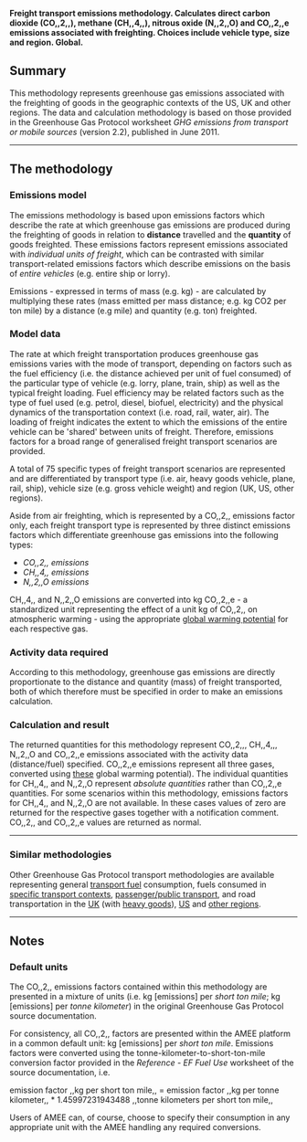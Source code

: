 **Freight transport emissions methodology. Calculates direct carbon
dioxide (CO,,2,,), methane (CH,,4,,), nitrous oxide (N,,2,,O) and
CO,,2,,e emissions associated with freighting. Choices include vehicle
type, size and region. Global.**

## Summary

This methodology represents greenhouse gas emissions associated with the
freighting of goods in the geographic contexts of the US, UK and other
regions. The data and calculation methodology is based on those provided
in the Greenhouse Gas Protocol worksheet *GHG emissions from transport
or mobile sources* (version 2.2), published in June 2011.

-----

## The methodology

### Emissions model

The emissions methodology is based upon emissions factors which describe
the rate at which greenhouse gas emissions are produced during the
freighting of goods in relation to **distance** travelled and the
**quantity** of goods freighted. These emissions factors represent
emissions associated with *individual units of freight*, which can be
contrasted with similar transport-related emissions factors which
describe emissions on the basis of *entire vehicles* (e.g. entire ship
or lorry).

Emissions - expressed in terms of mass (e.g. kg) - are calculated by
multiplying these rates (mass emitted per mass distance; e.g. kg CO2 per
ton mile) by a distance (e.g mile) and quantity (e.g. ton) freighted.

### Model data

The rate at which freight transportation produces greenhouse gas
emissions varies with the mode of transport, depending on factors such
as the fuel efficiency (i.e. the distance achieved per unit of fuel
consumed) of the particular type of vehicle (e.g. lorry, plane, train,
ship) as well as the typical freight loading. Fuel efficiency may be
related factors such as the type of fuel used (e.g. petrol, diesel,
biofuel, electricity) and the physical dynamics of the transportation
context (i.e. road, rail, water, air). The loading of freight indicates
the extent to which the emissions of the entire vehicle can be 'shared'
between units of freight. Therefore, emissions factors for a broad range
of generalised freight transport scenarios are provided.

A total of 75 specific types of freight transport scenarios are
represented and are differentiated by transport type (i.e. air, heavy
goods vehicle, plane, rail, ship), vehicle size (e.g. gross vehicle
weight) and region (UK, US, other regions).

Aside from air freighting, which is represented by a CO,,2,, emissions
factor only, each freight transport type is represented by three
distinct emissions factors which differentiate greenhouse gas emissions
into the following types:

  - *CO,,2,, emissions*
  - *CH,,4,, emissions*
  - *N,,2,,O emissions*

CH,,4,, and N,,2,,O emissions are converted into kg CO,,2,,e - a
standardized unit representing the effect of a unit kg of CO,,2,, on
atmospheric warming - using the appropriate [global warming
potential](Greenhouse_gases_Global_warming_potentials) for each
respective gas.

### Activity data required

According to this methodology, greenhouse gas emissions are directly
proportionate to the distance and quantity (mass) of freight
transported, both of which therefore must be specified in order to make
an emissions calculation.

### Calculation and result

The returned quantities for this methodology represent CO,,2,,, CH,,4,,,
N,,2,,O and CO,,2,,e emissions associated with the activity data
(distance/fuel) specified. CO,,2,,e emissions represent all three gases,
converted using [these](Greenhouse_gases_Global_warming_potentials)
global warming potential). The individual quantities for CH,,4,, and
N,,2,,O represent *absolute quantities* rather than CO,,2,,e quantities.
For some scenarios within this methodology, emissions factors for
CH,,4,, and N,,2,,O are not available. In these cases values of zero are
returned for the respective gases together with a notification comment.
CO,,2,, and CO,,2,,e values are returned as normal.

-----

### Similar methodologies

Other Greenhouse Gas Protocol transport methodologies are available
representing general [transport
fuel](Transport_fuels_by_Greenhouse_Gas_Protocol) consumption, fuels
consumed in [specific transport
contexts](Transport_fuels_with_context_by_Greenhouse_Gas_Protocol),
[passenger/public
transport](Passenger_transport_by_Greenhouse_Gas_Protocol), and road
transportation in the [UK](UK_road_transport_by_Greenhouse_Gas_Protocol)
(with [heavy
goods](UK_heavy_goods_transport_by_Greenhouse_Gas_Protocol)),
[US](US_road_transport_by_Greenhouse_Gas_Protocol) and [other
regions](Other_regional_road_transport_by_Greenhouse_Gas_Protocol).

-----

## Notes

### Default units

The CO,,2,, emissions factors contained within this methodology are
presented in a mixture of units (i.e. kg \[emissions\] per *short ton
mile*; kg \[emissions\] per *tonne kilometer*) in the original
Greenhouse Gas Protocol source documentation.

For consistency, all CO,,2,, factors are presented within the AMEE
platform in a common default unit: kg \[emissions\] per *short ton
mile*. Emissions factors were converted using the
tonne-kilometer-to-short-ton-mile conversion factor provided in the
*Reference - EF Fuel Use* worksheet of the source documentation, i.e.

emission factor ,,kg per short ton mile,, = emission factor ,,kg per
tonne kilometer,, \* 1.45997231943488 ,,tonne kilometers per short ton
mile,,

Users of AMEE can, of course, choose to specify their consumption in any
appropriate unit with the AMEE handling any required conversions.
